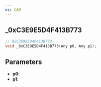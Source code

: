 ```yaml
---
ns: CAM
---
```

## _0xC3E9E5D4F413B773

```c
// 0xC3E9E5D4F413B773
void _0xC3E9E5D4F413B773(Any p0, Any p1);
```

## Parameters
* **p0**:
* **p1**:
